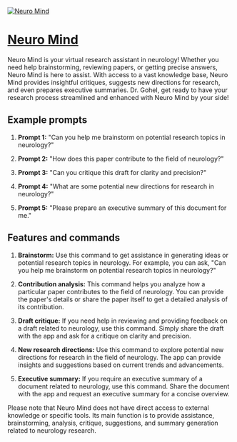 [![Neuro Mind](https://files.oaiusercontent.com/file-GnwYbm0VgsFzT8iayhiNNCJJ?se=2123-10-17T19%3A04%3A31Z&sp=r&sv=2021-08-06&sr=b&rscc=max-age%3D31536000%2C%20immutable&rscd=attachment%3B%20filename%3D4028eec8-a72b-443c-b6be-1c642a586bb6.png&sig=GNG23sbYvZgF%2BtO/TPZMdxiu959GSnSZ%2BJHAX8WsaQg%3D)](https://chat.openai.com/g/g-cLbyDuLfy-neuro-mind)

# [Neuro Mind](https://chat.openai.com/g/g-cLbyDuLfy-neuro-mind)

Neuro Mind is your virtual research assistant in neurology! Whether you need help brainstorming, reviewing papers, or getting precise answers, Neuro Mind is here to assist. With access to a vast knowledge base, Neuro Mind provides insightful critiques, suggests new directions for research, and even prepares executive summaries. Dr. Gohel, get ready to have your research process streamlined and enhanced with Neuro Mind by your side!

## Example prompts

1. **Prompt 1:** "Can you help me brainstorm on potential research topics in neurology?"

2. **Prompt 2:** "How does this paper contribute to the field of neurology?"

3. **Prompt 3:** "Can you critique this draft for clarity and precision?"

4. **Prompt 4:** "What are some potential new directions for research in neurology?"

5. **Prompt 5:** "Please prepare an executive summary of this document for me."

## Features and commands

1. **Brainstorm:** Use this command to get assistance in generating ideas or potential research topics in neurology. For example, you can ask, "Can you help me brainstorm on potential research topics in neurology?"

2. **Contribution analysis:** This command helps you analyze how a particular paper contributes to the field of neurology. You can provide the paper's details or share the paper itself to get a detailed analysis of its contribution.

3. **Draft critique:** If you need help in reviewing and providing feedback on a draft related to neurology, use this command. Simply share the draft with the app and ask for a critique on clarity and precision.

4. **New research directions:** Use this command to explore potential new directions for research in the field of neurology. The app can provide insights and suggestions based on current trends and advancements.

5. **Executive summary:** If you require an executive summary of a document related to neurology, use this command. Share the document with the app and request an executive summary for a concise overview.

Please note that Neuro Mind does not have direct access to external knowledge or specific tools. Its main function is to provide assistance, brainstorming, analysis, critique, suggestions, and summary generation related to neurology research.